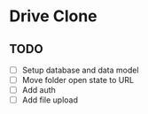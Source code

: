 # Drive Clone

## TODO

- [ ] Setup database and data model
- [ ] Move folder open state to URL
- [ ] Add auth
- [ ] Add file upload
